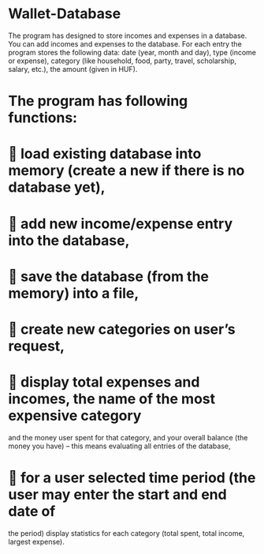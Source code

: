 # Wallet-Database
The program has designed to store incomes and expenses in a database. You 
can add incomes and expenses to the database. For each entry the program stores
the following data: date (year, month and day), type (income or expense), category 
(like household, food, party, travel, scholarship, salary, etc.), the amount (given in 
HUF).

# The program has following functions:
#  load existing database into memory (create a new if there is no database yet),
#  add new income/expense entry into the database,
#  save the database (from the memory) into a file,
#  create new categories on user’s request,
#  display total expenses and incomes, the name of the most expensive category 
and the money user spent for that category, and your overall balance (the 
money you have) – this means evaluating all entries of the database,
#  for a user selected time period (the user may enter the start and end date of 
the period) display statistics for each category (total spent, total income, 
largest expense).
